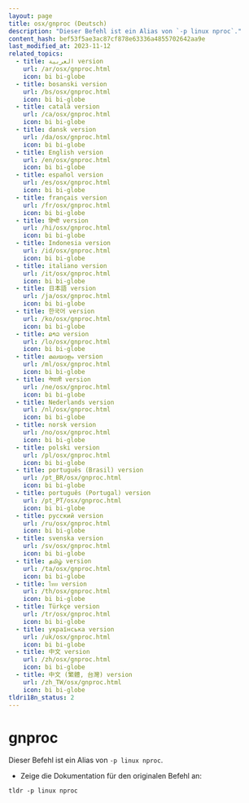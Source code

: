 ```yaml
---
layout: page
title: osx/gnproc (Deutsch)
description: "Dieser Befehl ist ein Alias von `-p linux nproc`."
content_hash: bef53f5ae3ac87cf878e63336a4855702642aa9e
last_modified_at: 2023-11-12
related_topics:
  - title: العربية version
    url: /ar/osx/gnproc.html
    icon: bi bi-globe
  - title: bosanski version
    url: /bs/osx/gnproc.html
    icon: bi bi-globe
  - title: català version
    url: /ca/osx/gnproc.html
    icon: bi bi-globe
  - title: dansk version
    url: /da/osx/gnproc.html
    icon: bi bi-globe
  - title: English version
    url: /en/osx/gnproc.html
    icon: bi bi-globe
  - title: español version
    url: /es/osx/gnproc.html
    icon: bi bi-globe
  - title: français version
    url: /fr/osx/gnproc.html
    icon: bi bi-globe
  - title: हिन्दी version
    url: /hi/osx/gnproc.html
    icon: bi bi-globe
  - title: Indonesia version
    url: /id/osx/gnproc.html
    icon: bi bi-globe
  - title: italiano version
    url: /it/osx/gnproc.html
    icon: bi bi-globe
  - title: 日本語 version
    url: /ja/osx/gnproc.html
    icon: bi bi-globe
  - title: 한국어 version
    url: /ko/osx/gnproc.html
    icon: bi bi-globe
  - title: ລາວ version
    url: /lo/osx/gnproc.html
    icon: bi bi-globe
  - title: മലയാളം version
    url: /ml/osx/gnproc.html
    icon: bi bi-globe
  - title: नेपाली version
    url: /ne/osx/gnproc.html
    icon: bi bi-globe
  - title: Nederlands version
    url: /nl/osx/gnproc.html
    icon: bi bi-globe
  - title: norsk version
    url: /no/osx/gnproc.html
    icon: bi bi-globe
  - title: polski version
    url: /pl/osx/gnproc.html
    icon: bi bi-globe
  - title: português (Brasil) version
    url: /pt_BR/osx/gnproc.html
    icon: bi bi-globe
  - title: português (Portugal) version
    url: /pt_PT/osx/gnproc.html
    icon: bi bi-globe
  - title: русский version
    url: /ru/osx/gnproc.html
    icon: bi bi-globe
  - title: svenska version
    url: /sv/osx/gnproc.html
    icon: bi bi-globe
  - title: தமிழ் version
    url: /ta/osx/gnproc.html
    icon: bi bi-globe
  - title: ไทย version
    url: /th/osx/gnproc.html
    icon: bi bi-globe
  - title: Türkçe version
    url: /tr/osx/gnproc.html
    icon: bi bi-globe
  - title: українська version
    url: /uk/osx/gnproc.html
    icon: bi bi-globe
  - title: 中文 version
    url: /zh/osx/gnproc.html
    icon: bi bi-globe
  - title: 中文 (繁體, 台灣) version
    url: /zh_TW/osx/gnproc.html
    icon: bi bi-globe
tldri18n_status: 2
---
```

# gnproc

Dieser Befehl ist ein Alias von `-p linux nproc`.

- Zeige die Dokumentation für den originalen Befehl an:

`tldr -p linux nproc`
